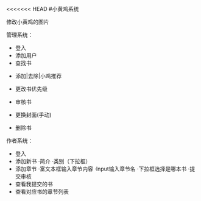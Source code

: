 <<<<<<< HEAD
#小黄鸡系统

修改小黄鸡的图片

管理系统：
* 登入
* 添加用户
* 查找书
- 添加|去除|小鸡推荐
- 更改书优先级
- 审核书

- 更换封面(手动)
- 删除书

作者系统：
* 登入
* 添加新书 ·简介 ·类别（下拉框）
* 添加章节 ·富文本框输入章节内容  ·Input输入章节名 ·下拉框选择是哪本书 ·提交审核
* 查看我提交的书
* 查看对应书的章节列表


